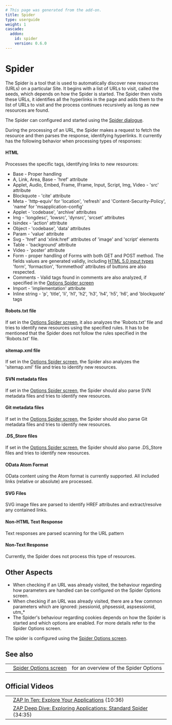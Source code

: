```yaml
---
# This page was generated from the add-on.
title: Spider
type: userguide
weight: 1
cascade:
  addon:
    id: spider
    version: 0.6.0
---
```


# Spider

The Spider is a tool that is used to automatically discover new
resources (URLs) on a particular Site. It begins with a list of URLs
to visit, called the seeds, which depends on how the Spider is
started. The Spider then visits these URLs, it identifies all the
hyperlinks in the page and adds them to the list of URLs to visit and
the process continues recursively as long as new resources are found.

The Spider can configured and started using the [Spider dialogue](/docs/desktop/addons/spider/dialog/).

During the processing of an URL, the Spider makes a request to
fetch the resource and then parses the response, identifying
hyperlinks. It currently has the following behavior when processing
types of responses:

#### HTML

Processes the specific tags, identifying links to new resources:

* Base - Proper handling
* A, Link, Area, Base - 'href' attribute
* Applet, Audio, Embed, Frame, IFrame, Input, Script, Img, Video - 'src' attribute
* Blockquote - 'cite' attribute
* Meta - 'http-equiv' for 'location', 'refresh' and 'Content-Security-Policy', 'name' for 'msapplication-config'
* Applet - 'codebase', 'archive' attributes
* Img - 'longdesc', 'lowsrc', 'dynsrc', 'srcset' attributes
* Isindex - 'action' attribute
* Object - 'codebase', 'data' attributes
* Param - 'value' attribute
* Svg - 'href' and 'xlink:href' attributes of 'image' and 'script' elements
* Table - 'background' attribute
* Video - 'poster' attribute
* Form - proper handling of Forms with both GET and POST method. The fields values are generated validly, including [HTML
    5.0 input types](http://www.w3schools.com/html5/html5_form_input_types.asp) 'form', 'formaction', 'formmethod' attributes of buttons are also respected.
* Comments - Valid tags found in comments are also analyzed, if specified in the [Options
    Spider screen](/docs/desktop/addons/spider/options/)
* Import - 'implementation' attribute
* Inline string - 'p', 'title', 'li', 'h1', 'h2', 'h3', 'h4', 'h5', 'h6', and 'blockquote' tags

#### Robots.txt file

If set in the [Options Spider
screen](/docs/desktop/addons/spider/options/), it also analyzes the 'Robots.txt' file and tries to identify new resources using the specified rules. It has to be mentioned that the Spider does not follow the rules specified in the 'Robots.txt' file.

#### sitemap.xml file

If set in the [Options Spider screen](/docs/desktop/addons/spider/options/), the Spider also analyzes the 'sitemap.xml' file and tries to identify new resources.

#### SVN metadata files

If set in the [Options Spider screen](/docs/desktop/addons/spider/options/), the Spider should also parse SVN metadata files and tries to identify new resources.

#### Git metadata files

If set in the [Options Spider screen](/docs/desktop/addons/spider/options/), the Spider should also parse Git metadata files and tries to identify new resources.

#### .DS_Store files

If set in the [Options Spider screen](/docs/desktop/addons/spider/options/), the Spider should also parse .DS_Store files and tries to identify new resources.

#### OData Atom Format

OData content using the Atom format is currently supported. All included links (relative or absolute) are processed.

#### SVG Files

SVG image files are parsed to identify HREF attributes and extract/resolve any contained links.

#### Non-HTML Text Response

Text responses are parsed scanning for the URL pattern

#### Non-Text Response

Currently, the Spider does not process this type of resources.

## Other Aspects

* When checking if an URL was already visited, the behaviour regarding how parameters are handled can be configured on the Spider Options screen.
* When checking if an URL was already visited, there are a few common parameters which are ignored: jsessionid, phpsessid, aspsessionid, utm_\*
* The Spider's behaviour regarding cookies depends on how the Spider is started and which options are enabled. For more details refer to the Spider Options screen.

The spider is configured using the [Spider Options screen](/docs/desktop/addons/spider/options/).

## See also

|   |                                                               |                                       |
|---|---------------------------------------------------------------|---------------------------------------|
|   | [Spider Options screen](/docs/desktop/addons/spider/options/) | for an overview of the Spider Options |

## Official Videos

|   |                                                                                                         |
|---|---------------------------------------------------------------------------------------------------------|
|   | [ZAP In Ten: Explore Your Applications](https://play.sonatype.com/watch/rLq2nvgbuGwVn2BX9gA8r2) (10:36) |
|   | [ZAP Deep Dive: Exploring Applications: Standard Spider](https://youtu.be/mz2nhYpU-sw) (34:35)          |
